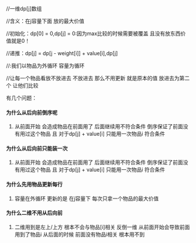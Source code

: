 //一维dp[j]数组 

//含义：在j容量下面 放的最大价值

//初始化：dp[0] = 0,dp[j] = 0:因为max比较的时候需要被覆盖 且没有放东西价值就是0！

//递推：dp[j] = dp[j - weight[i]] + value[i],dp[j]

//:我们以物品为外循环 容量为循环

//让每一个物品看放不放进去 不放进去 那么不用更新 就是原本的值  放进去为第二个  让他们比较







有几个问题：

#### 为什么从后向前倒序呢

1. 从前面开始 会造成物品在前面用了  后面继续用不符合条件 倒序保证了前面没有用过这个物品  且 对于dp[j] + value[i] 只能用一次物品i 符合条件

#### 为什么从后向前只能装一次

1. 从前面开始 会造成物品在前面用了  后面继续用不符合条件 倒序保证了前面没有用过这个物品  且 对于dp[j] + value[i] 只能用一次物品i 符合条件

#### 为什么先用物品更新每行

1. 容量在外循环 更新的是 在j容量下 每次只拿一个物品的最大价值  

#### 为什么二维不用从后向前

1. 二维用到是左上/上方  根本不会与物品[i]相关 反倒一维 从前面开始会导致前面用到了物品i  从后面的时候 前面没有物品i相关  根本用不到